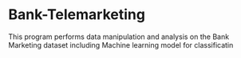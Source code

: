 # Bank-Telemarketing
This program performs data manipulation and analysis on the Bank Marketing dataset including Machine learning model for classificatin
